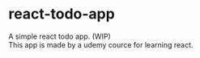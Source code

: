 # react-todo-app  
A simple react todo app. (WIP)  
This app is made by a udemy cource for learning react.

